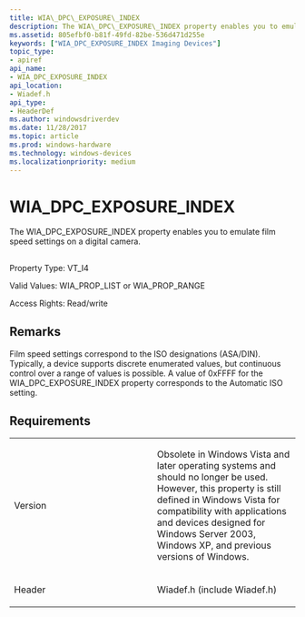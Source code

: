 ```yaml
---
title: WIA\_DPC\_EXPOSURE\_INDEX
description: The WIA\_DPC\_EXPOSURE\_INDEX property enables you to emulate film speed settings on a digital camera.
ms.assetid: 805efbf0-b81f-49fd-82be-536d471d255e
keywords: ["WIA_DPC_EXPOSURE_INDEX Imaging Devices"]
topic_type:
- apiref
api_name:
- WIA_DPC_EXPOSURE_INDEX
api_location:
- Wiadef.h
api_type:
- HeaderDef
ms.author: windowsdriverdev
ms.date: 11/28/2017
ms.topic: article
ms.prod: windows-hardware
ms.technology: windows-devices
ms.localizationpriority: medium
---
```


# WIA\_DPC\_EXPOSURE\_INDEX


The WIA\_DPC\_EXPOSURE\_INDEX property enables you to emulate film speed settings on a digital camera.

## <span id="ddk_wia_dpc_exposure_index_si"></span><span id="DDK_WIA_DPC_EXPOSURE_INDEX_SI"></span>


Property Type: VT\_I4

Valid Values: WIA\_PROP\_LIST or WIA\_PROP\_RANGE

Access Rights: Read/write

Remarks
-------

Film speed settings correspond to the ISO designations (ASA/DIN). Typically, a device supports discrete enumerated values, but continuous control over a range of values is possible. A value of 0xFFFF for the WIA\_DPC\_EXPOSURE\_INDEX property corresponds to the Automatic ISO setting.

Requirements
------------

<table>
<colgroup>
<col width="50%" />
<col width="50%" />
</colgroup>
<tbody>
<tr class="odd">
<td><p>Version</p></td>
<td><p>Obsolete in Windows Vista and later operating systems and should no longer be used. However, this property is still defined in Windows Vista for compatibility with applications and devices designed for Windows Server 2003, Windows XP, and previous versions of Windows.</p></td>
</tr>
<tr class="even">
<td><p>Header</p></td>
<td>Wiadef.h (include Wiadef.h)</td>
</tr>
</tbody>
</table>

 

 





